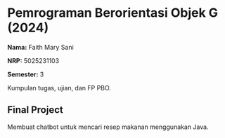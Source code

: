 # Pemrograman Berorientasi Objek G (2024)

**Nama:** Faith Mary Sani

**NRP:** 5025231103

**Semester:** 3

Kumpulan tugas, ujian, dan FP PBO.

## Final Project

Membuat chatbot untuk mencari resep makanan menggunakan Java.
